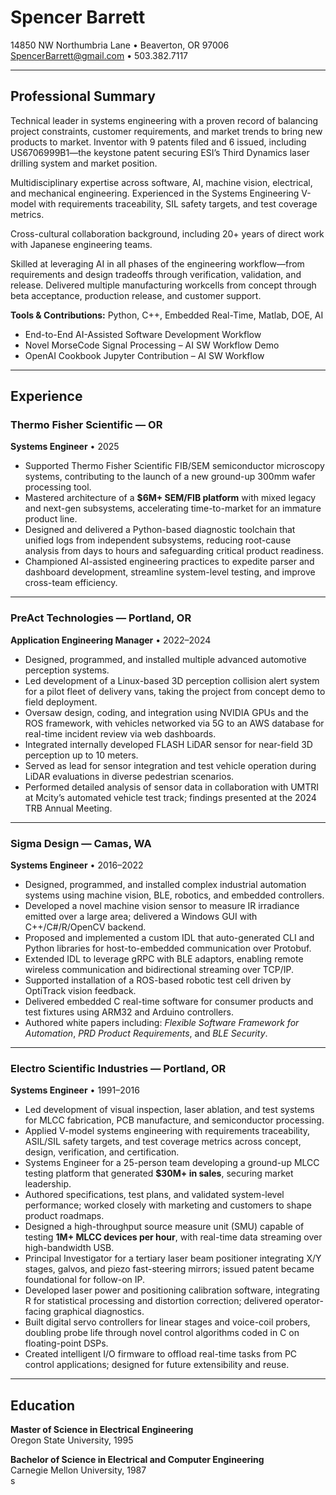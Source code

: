 # Spencer Barrett  
14850 NW Northumbria Lane • Beaverton, OR 97006  
[SpencerBarrett@gmail.com](mailto:SpencerBarrett@gmail.com) • 503.382.7117  

---

## Professional Summary
Technical leader in systems engineering with a proven record of balancing project constraints, customer requirements, and market trends to bring new products to market. Inventor with 9 patents filed and 6 issued, including US6706999B1—the keystone patent securing ESI’s Third Dynamics laser drilling system and market position.  

Multidisciplinary expertise across software, AI, machine vision, electrical, and mechanical engineering. Experienced in the Systems Engineering V-model with requirements traceability, SIL safety targets, and test coverage metrics.  

Cross-cultural collaboration background, including 20+ years of direct work with Japanese engineering teams.  

Skilled at leveraging AI in all phases of the engineering workflow—from requirements and design tradeoffs through verification, validation, and release. Delivered multiple manufacturing workcells from concept through beta acceptance, production release, and customer support.  

**Tools & Contributions:** Python, C++, Embedded Real-Time, Matlab, DOE, AI  
- End-to-End AI-Assisted Software Development Workflow  
- Novel MorseCode Signal Processing – AI SW Workflow Demo  
- OpenAI Cookbook Jupyter Contribution – AI SW Workflow  

---

## Experience

### Thermo Fisher Scientific — OR  
**Systems Engineer** • 2025  
- Supported Thermo Fisher Scientific FIB/SEM semiconductor microscopy systems, contributing to the launch of a new ground-up 300mm wafer processing tool.  
- Mastered architecture of a **$6M+ SEM/FIB platform** with mixed legacy and next-gen subsystems, accelerating time-to-market for an immature product line.  
- Designed and delivered a Python-based diagnostic toolchain that unified logs from independent subsystems, reducing root-cause analysis from days to hours and safeguarding critical product readiness.  
- Championed AI-assisted engineering practices to expedite parser and dashboard development, streamline system-level testing, and improve cross-team efficiency.  

---

### PreAct Technologies — Portland, OR  
**Application Engineering Manager** • 2022–2024  
- Designed, programmed, and installed multiple advanced automotive perception systems.  
- Led development of a Linux-based 3D perception collision alert system for a pilot fleet of delivery vans, taking the project from concept demo to field deployment.  
- Oversaw design, coding, and integration using NVIDIA GPUs and the ROS framework, with vehicles networked via 5G to an AWS database for real-time incident review via web dashboards.  
- Integrated internally developed FLASH LiDAR sensor for near-field 3D perception up to 10 meters.  
- Served as lead for sensor integration and test vehicle operation during LiDAR evaluations in diverse pedestrian scenarios.  
- Performed detailed analysis of sensor data in collaboration with UMTRI at Mcity’s automated vehicle test track; findings presented at the 2024 TRB Annual Meeting.  

---

### Sigma Design — Camas, WA  
**Systems Engineer** • 2016–2022  
- Designed, programmed, and installed complex industrial automation systems using machine vision, BLE, robotics, and embedded controllers.  
- Developed a novel machine vision sensor to measure IR irradiance emitted over a large area; delivered a Windows GUI with C++/C#/R/OpenCV backend.  
- Proposed and implemented a custom IDL that auto-generated CLI and Python libraries for host-to-embedded communication over Protobuf.  
- Extended IDL to leverage gRPC with BLE adaptors, enabling remote wireless communication and bidirectional streaming over TCP/IP.  
- Supported installation of a ROS-based robotic test cell driven by OptiTrack vision feedback.  
- Delivered embedded C real-time software for consumer products and test fixtures using ARM32 and Arduino controllers.  
- Authored white papers including: *Flexible Software Framework for Automation*, *PRD Product Requirements*, and *BLE Security*.  

---

### Electro Scientific Industries — Portland, OR  
**Systems Engineer** • 1991–2016  
- Led development of visual inspection, laser ablation, and test systems for MLCC fabrication, PCB manufacture, and semiconductor processing.  
- Applied V-model systems engineering with requirements traceability, ASIL/SIL safety targets, and test coverage metrics across concept, design, verification, and certification.  
- Systems Engineer for a 25-person team developing a ground-up MLCC testing platform that generated **$30M+ in sales**, securing market leadership.  
- Authored specifications, test plans, and validated system-level performance; worked closely with marketing and customers to shape product roadmaps.  
- Designed a high-throughput source measure unit (SMU) capable of testing **1M+ MLCC devices per hour**, with real-time data streaming over high-bandwidth USB.  
- Principal Investigator for a tertiary laser beam positioner integrating X/Y stages, galvos, and piezo fast-steering mirrors; issued patent became foundational for follow-on IP.  
- Developed laser power and positioning calibration software, integrating R for statistical processing and distortion correction; delivered operator-facing graphical diagnostics.  
- Built digital servo controllers for linear stages and voice-coil probers, doubling probe life through novel control algorithms coded in C on floating-point DSPs.  
- Created intelligent I/O firmware to offload real-time tasks from PC control applications; designed for future extensibility and reuse.  

---

## Education
**Master of Science in Electrical Engineering**  
Oregon State University, 1995  

**Bachelor of Science in Electrical and Computer Engineering**  
Carnegie Mellon University, 1987  
s
